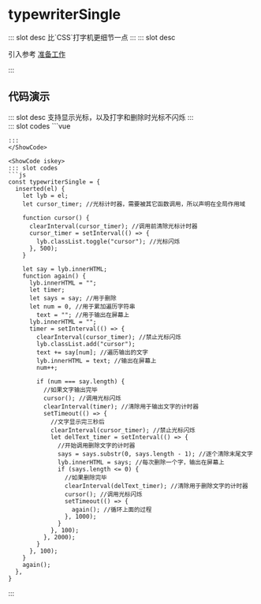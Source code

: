 # typewriterSingle

<ContainerBox title="介绍">
::: slot desc
比`CSS`打字机更细节一点
:::
</ContainerBox>

<ContainerBox title="使用">
::: slot desc

引入参考 [准备工作](/Directives/base/start.html#准备工作)

:::
</ContainerBox>

## 代码演示

<ContainerBox title="基础用法">
::: slot desc
支持显示光标，以及打字和删除时光标不闪烁
:::
<div class="demoBox">
<Directives-TypewriterSingle-index />
</div>

<ShowCode>
::: slot codes
```vue
<template>
  <div class="TypewriterSingle cursor" v-typewriterSingle>单行打字机</div>
</template>
<style scoped>
.TypewriterSingle {
  height: 18px;
  line-height: 18px;
  padding-right: 0.1em;
  font-size: 18px;
  border-right: 1px solid transparent;
  margin: 1em 0;
}

.cursor {
  border-right-color: currentColor;
}
</style>
```
:::
</ShowCode>

<ShowCode iskey>
::: slot codes
```js
const typewriterSingle = {
  inserted(el) {
    let lyb = el;
    let cursor_timer; //光标计时器，需要被其它函数调用，所以声明在全局作用域

    function cursor() {
      clearInterval(cursor_timer); //调用前清除光标计时器
      cursor_timer = setInterval(() => {
        lyb.classList.toggle("cursor"); //光标闪烁
      }, 500);
    }

    let say = lyb.innerHTML;
    function again() {
      lyb.innerHTML = "";
      let timer;
      let says = say; //用于删除
      let num = 0, //用于累加遍历字符串
        text = ""; //用于输出在屏幕上
      lyb.innerHTML = "";
      timer = setInterval(() => {
        clearInterval(cursor_timer); //禁止光标闪烁
        lyb.classList.add("cursor");
        text += say[num]; //遍历输出的文字
        lyb.innerHTML = text; //输出在屏幕上
        num++;

        if (num === say.length) {
          //如果文字输出完毕
          cursor(); //调用光标闪烁
          clearInterval(timer); //清除用于输出文字的计时器
          setTimeout(() => {
            //文字显示完三秒后
            clearInterval(cursor_timer); //禁止光标闪烁
            let delText_timer = setInterval(() => {
              //开始调用删除文字的计时器
              says = says.substr(0, says.length - 1); //逐个清除末尾文字
              lyb.innerHTML = says; //每次删除一个字，输出在屏幕上
              if (says.length <= 0) {
                //如果删除完毕
                clearInterval(delText_timer); //清除用于删除文字的计时器
                cursor(); //调用光标闪烁
                setTimeout(() => {
                  again(); //循环上面的过程
                }, 1000);
              }
            }, 100);
          }, 2000);
        }
      }, 100);
    }
    again();
  },
}
```
:::
</ShowCode>
</ContainerBox>